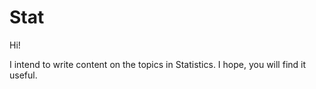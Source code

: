 # Stat
Hi! 

I intend to write content on the topics in Statistics. I hope, you will find it useful.
